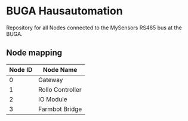 # BUGA Hausautomation
Repository for all Nodes connected to the MySensors RS485 bus at the BUGA.

## Node mapping
| Node ID | Node Name        |
| ------- | ---------------- |
| 0       | Gateway          |
| 1       | Rollo Controller |
| 2       | IO Module        |
| 3       | Farmbot Bridge   |